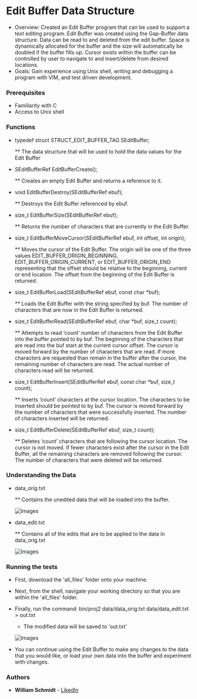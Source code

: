 # Edit Buffer Data Structure
* Overview: Created an Edit Buffer program that can be used to support a text editing program. Edit Buffer was created using the Gap-Buffer data structure. Data can be read to and deleted from the edit buffer. Space is dynamically allocated for the buffer and the size will automatically be doubled if the buffer fills up. Cursor exists within the buffer can be controlled by user to navigate to and insert/delete from desired locations.
* Goals: Gain experience using Unix shell, writing and debugging a program with VIM, and test driven development.

### Prerequisites
* Familiarity with C
* Access to Unix shell
 
### Functions
* typedef struct STRUCT_EDIT_BUFFER_TAG SEditBuffer;

  ** The data structure that will be used to hold the data values for the Edit Buffer 

* SEditBufferRef EditBufferCreate();

  ** Creates an empty Edit Buffer and returns a reference to it.

* void EditBufferDestroy(SEditBufferRef ebuf);

  ** Destroys the Edit Buffer referenced by ebuf. 

* size_t EditBufferSize(SEditBufferRef ebuf);
  
  ** Returns the number of characters that are currently in the Edit Buffer. 

* size_t EditBufferMoveCursor(SEditBufferRef ebuf, int offset, int origin);

  ** Moves the cursor of the Edit Buffer. The origin will be one of the three values EDIT_BUFFER_ORIGIN_BEGINNING, EDIT_BUFFER_ORIGIN_CURRENT, or EDIT_BUFFER_ORIGIN_END representing that the offset should be relative to the beginning, current or end location. The offset from the beginning of the Edit Buffer is returned. 

* size_t EditBufferLoad(SEditBufferRef ebuf, const char *buf);

  ** Loads the Edit Buffer with the string specified by buf. The number of characters that are now in the Edit Buffer is returned.

* size_t EditBufferRead(SEditBufferRef ebuf, char *buf, size_t count);

  ** Attempts to read ‘count’ number of characters from the Edit Buffer into the buffer pointed to by buf. The beginning of the characters that are read into the buf start at the current cursor offset. The cursor is moved forward by the number of characters that are read. If more characters are requested than remain in the buffer after the cursor, the remaining number of characters are read. The actual number of characters read will be returned. 

* size_t EditBufferInsert(SEditBufferRef ebuf, const char *buf, size_t count);

  ** Inserts ‘count’ characters at the cursor location. The characters to be inserted should be pointed to by buf. The cursor is moved forward by the number of characters that were successfully inserted. The number of characters inserted will be returned.

* size_t EditBufferDelete(SEditBufferRef ebuf, size_t count);

  ** Deletes ‘count’ characters that are following the cursor location. The cursor is not moved. If fewer characters exist after the cursor in the Edit Buffer, all the remaining characters are removed following the cursor. The number of characters that were deleted will be returned. 


### Understanding the Data
* data_orig.txt

  ** Contains the unedited data that will be loaded into the buffer.
  
  ![Images](Images/data_origs.png)
  
* data_edit.txt

  ** Contains all of the edits that are to be applied to the data in data_orig.txt
  
  ![Images](Images/data_edit.png)

### Running the tests
* First, download the 'all_files' folder onto your machine.
* Next, from the shell, navigate your working directory so that you are within the 'all_files' folder.
* Finally, run the command: bin/proj2 data/data_orig.txt data/data_edit.txt > out.txt
  - The modified data will be saved to 'out.txt'
  
  ![Images](Images/out.png)
  
* You can continue using the Edit Buffer to make any changes to the data that you would like, or load your own data into the buffer and experiment with changes.
### Authors

* **William Schmidt** - [LikedIn](https://www.linkedin.com/in/william-schmidt-152431168/)
